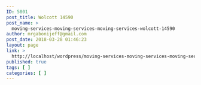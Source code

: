 ```yaml
---
ID: 5801
post_title: Wolcott 14590
post_name: >
  moving-services-moving-services-moving-services-wolcott-14590
author: mrgabonijeff@gmail.com
post_date: 2018-03-28 01:46:23
layout: page
link: >
  http://localhost/wordpress/moving-services-moving-services-moving-services-wolcott-14590/
published: true
tags: [ ]
categories: [ ]
---
```

